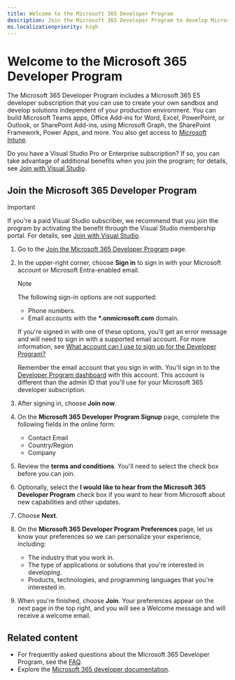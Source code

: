 ```yaml
---
title: Welcome to the Microsoft 365 Developer Program
description: Join the Microsoft 365 Developer Program to develop Microsoft 365 solutions independent of your production environment.
ms.localizationpriority: high
---
```


# Welcome to the Microsoft 365 Developer Program

The Microsoft 365 Developer Program includes a Microsoft 365 E5 developer subscription that you can use to create your own sandbox and develop solutions independent of your production environment. You can build Microsoft Teams apps, Office Add-ins for Word, Excel, PowerPoint, or Outlook, or SharePoint Add-ins, using Microsoft Graph, the SharePoint Framework, Power Apps, and more. You also get access to [Microsoft Intune](/mem/intune/fundamentals/what-is-intune).

Do you have a Visual Studio Pro or Enterprise subscription? If so, you can take advantage of additional benefits when you join the program; for details, see [Join with Visual Studio](join-with-visual-studio.md).

## Join the Microsoft 365 Developer Program

> [!IMPORTANT]
> If you're a paid Visual Studio subscriber, we recommend that you join the program by activating the benefit through the Visual Studio membership portal. For details, see [Join with Visual Studio](join-with-visual-studio.md).

1. Go to the [Join the Microsoft 365 Developer Program](https://developer.microsoft.com/en-us/microsoft-365/dev-program) page. 

2. In the upper-right corner, choose **Sign in** to sign in with your Microsoft account or Microsoft Entra-enabled email.

    > [!NOTE]
    > The following sign-in options are not supported:
    > - Phone numbers. 
    > - Email accounts with the **\*.onmicrosoft.com** domain. 
    >
    > If you're signed in with one of these options, you'll get an error message and will need to sign in with a supported email account. For more information, see [What account can I use to sign up for the Developer Program?](/office/developer-program/microsoft-365-developer-program-faq?source=docs#what-account-can-i-use-to-sign-up-for-the-microsoft-365-developer-program-)
    
    Remember the email account that you sign in with. You'll sign in to the [Developer Program dashboard](https://developer.microsoft.com/en-us/microsoft-365/profile) with this account. This account is different than the admin ID that you'll use for your Microsoft 365 developer subscription.

3. After signing in, choose **Join now**.

4. On the **Microsoft 365 Developer Program Signup** page, complete the following fields in the online form:

    - Contact Email
    - Country/Region
    - Company

5. Review the **terms and conditions**. You'll need to select the check box before you can join.

6. Optionally, select the **I would like to hear from the Microsoft 365 Developer Program** check box if you want to hear from Microsoft about new capabilities and other updates. 

7. Choose **Next**.

8. On the **Microsoft 365 Developer Program Preferences** page, let us know your preferences so we can personalize your experience, including:

    - The industry that you work in.
    - The type of applications or solutions that you're interested in developing.
    - Products, technologies, and programming languages that you're interested in.

9. When you're finished, choose **Join**. Your preferences appear on the next page in the top right, and you will see a Welcome message and will receive a welcome email.



## Related content

- For frequently asked questions about the Microsoft 365 Developer Program, see the [FAQ](microsoft-365-developer-program-faq.yml).
- Explore the [Microsoft 365 developer documentation](/microsoft-365/developer).
